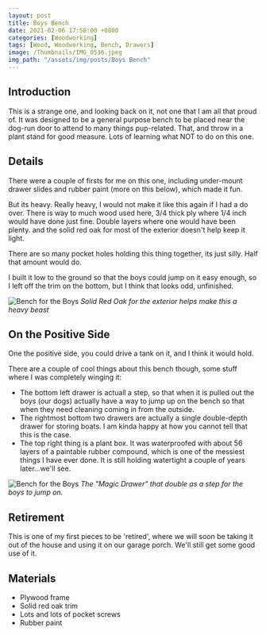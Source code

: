 ```yaml
---
layout: post
title: Boys Bench
date: 2021-02-06 17:58:00 +0800
categories: [Woodworking]
tags: [Wood, Woodworking, Bench, Drawers]
image: /Thumbnails/IMG_0536.jpeg
img_path: "/assets/img/posts/Boys Bench"
---
```


## Introduction

This is a strange one, and looking back on it, not one that I am all that proud of.  It was designed to be a general purpose bench to be placed near the dog-run door to attend to  many things pup-related.  That, and throw in a plant stand for good measure.  Lots of learning what NOT to do on this one.

## Details

There were a couple of firsts for me on this one, including under-mount drawer slides and rubber paint (more on this below), which made it fun.

But its heavy.  Really heavy, I would not make it like this again if I had a do over.  There is way to much wood used here, 3/4 thick ply where 1/4 inch would have done just fine.  Double layers where one would have been plenty. and the solid red oak for most of the exterior doesn't help keep it light.  

There are so many pocket holes holding this thing together, its just silly.  Half that amount would do.

I built it low to the ground so that the boys could jump on it easy enough, so I left off the trim on the bottom, but I think that looks odd, unfinished.

![Bench for the Boys][Boys Bench 1]
_Solid Red Oak for the exterior helps make this a heavy beast_

## On the Positive Side

One the positive side, you could drive a tank on it, and I think it would hold.

There are a couple of cool things about this bench though, some stuff where I was completely winging it:  

- The bottom left drawer is actuall a step, so that when it is pulled out the boys (our dogs) actually have a way to jump up on the bench so that when they need cleaning coming in from the outside.
- The rightmost bottom two drawers are actually a single double-depth drawer for storing boats.  I am kinda happy at how you cannot tell that this is the case.
- The top right thing is a plant box.  It was waterproofed with about 56 layers of a paintable rubber compound, which is one of the messiest things I have ever done.  It is still holding watertight a couple of years later...we'll see.

![Bench for the Boys][Boys Bench 2]
_The "Magic Drawer" that double as a step for the boys to jump on._

## Retirement

This is one of my first pieces to be 'retired', where we will soon be taking it out of the house and using it on our garage porch.  We'll still get some good use of it.

## Materials

- Plywood frame
- Solid red oak trim
- Lots and lots of pocket screws
- Rubber paint
  
[Boys Bench 1]: IMG_0536.jpeg
[Boys Bench 2]: IMG_0537.jpeg
